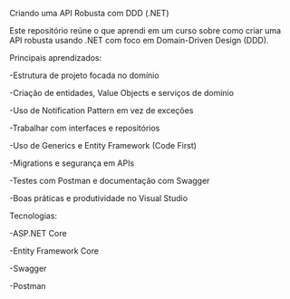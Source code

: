Criando uma API Robusta com DDD (.NET)

Este repositório reúne o que aprendi em um curso sobre como criar uma API robusta usando .NET com foco em Domain-Driven Design (DDD).

Principais aprendizados:

-Estrutura de projeto focada no domínio

-Criação de entidades, Value Objects e serviços de domínio

-Uso de Notification Pattern em vez de exceções

-Trabalhar com interfaces e repositórios

-Uso de Generics e Entity Framework (Code First)

-Migrations e segurança em APIs

-Testes com Postman e documentação com Swagger

-Boas práticas e produtividade no Visual Studio

Tecnologias:

-ASP.NET Core

-Entity Framework Core

-Swagger

-Postman
